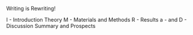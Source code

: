 Writing is Rewriting!

I - Introduction
    Theory
M - Materials and Methods
R - Results
a - and
D - Discussion
    Summary and Prospects
    
